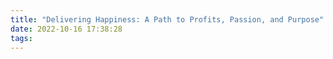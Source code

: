 ```yaml
---
title: "Delivering Happiness: A Path to Profits, Passion, and Purpose"
date: 2022-10-16 17:38:28
tags:
---
```

